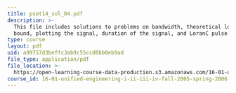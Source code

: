 ```yaml
---
title: pset14_sol_04.pdf
description: >-
  This file includes solutions to problems on bandwidth, theoretical lower
  bound, plotting the signal, duration of the signal, and LoranC pulse.
type: course
layout: pdf
uid: a99757d3beffc3ab9c55ccd8bb0eb9ad
file_type: application/pdf
file_location: >-
  https://open-learning-course-data-production.s3.amazonaws.com/16-01-unified-engineering-i-ii-iii-iv-fall-2005-spring-2006/a99757d3beffc3ab9c55ccd8bb0eb9ad_pset14_sol_04.pdf
course_id: 16-01-unified-engineering-i-ii-iii-iv-fall-2005-spring-2006
---
```

